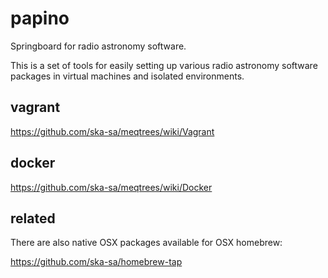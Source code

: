 papino
======

Springboard for radio astronomy software.

This is a set of tools for easily setting up various radio
astronomy software packages in virtual machines and isolated
environments.



vagrant
-------

https://github.com/ska-sa/meqtrees/wiki/Vagrant


docker
------

https://github.com/ska-sa/meqtrees/wiki/Docker


related
-------

There are also native OSX packages available for OSX homebrew:

https://github.com/ska-sa/homebrew-tap



